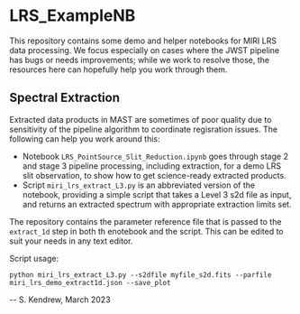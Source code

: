 # LRS_ExampleNB

This repository contains some demo and helper notebooks for MIRI LRS data processing. We focus especially on cases where the JWST pipeline has bugs or needs improvements; while we work to resolve those, the resources here can hopefully help you work through them.

## Spectral Extraction

Extracted data products in MAST are sometimes of poor quality due to sensitivity of the pipeline algorithm to coordinate regisration issues. The following can help you work around this:

* Notebook ``LRS_PointSource_Slit_Reduction.ipynb`` goes through stage 2 and stage 3 pipeline processing, including extraction, for a demo LRS slit observation, to show how to get science-ready extracted products.
* Script ``miri_lrs_extract_L3.py`` is an abbreviated version of the notebook, providing a simple script that takes a Level 3 s2d file as input, and returns an extracted spectrum with appropriate extraction limits set.

The repository contains the parameter reference file that is passed to the ``extract_1d`` step in both th enotebook and the script. This can be edited to suit your needs in any text editor.

Script usage:

``python miri_lrs_extract_L3.py --s2dfile myfile_s2d.fits --parfile miri_lrs_demo_extract1d.json --save_plot``



-- S. Kendrew, March 2023
